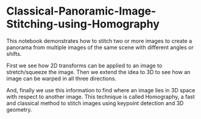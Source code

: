 # Classical-Panoramic-Image-Stitching-using-Homography
This notebook demonstrates how to stitch two or more images to create a panorama from multiple images of the same scene with different angles or shifts.

First we see how 2D transforms can be applied to an image to stretch/squeeze the image.
Then we extend the idea to 3D to see how an image can be warped in all three directions.

And, finally we use this information to find where an image lies in 3D space with respect to another image.
This technique is called Homography, a fast and classical method to stitch images using keypoint detection and 3D geometry.
